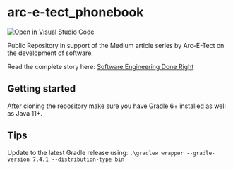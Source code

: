 # arc-e-tect_phonebook

[![Open in Visual Studio Code](https://open.vscode.dev/badges/open-in-vscode.svg)](https://open.vscode.dev/organization/repository)

Public Repository in support of the Medium article series by Arc-E-Tect on the development of software.

Read the complete story here: [Software Engineering Done Right](https://medium.com/@Arc_E_Tect/software-engineering-done-right-de312acf5c0)

## Getting started
After cloning the repository make sure you have Gradle 6+ installed as well as Java 11+.

## Tips 
Update to the latest Gradle release using:
`.\gradlew wrapper --gradle-version 7.4.1 --distribution-type bin`

